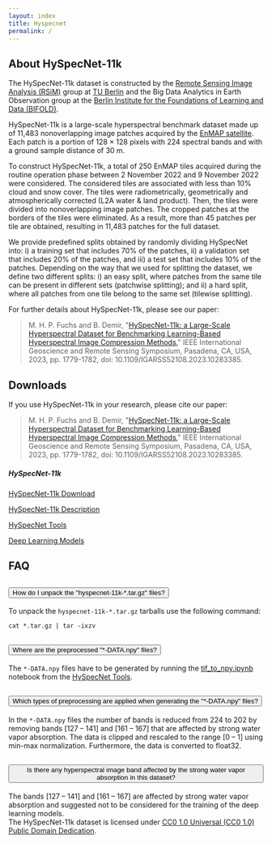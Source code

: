 ```yaml
---
layout: index
title: Hyspecnet
permalink: /
---
```


## About HySpecNet-11k

The HySpecNet-11k dataset is constructed by the <a href="https://rsim.berlin" target="_blank">Remote Sensing Image Analysis (RSiM)</a> group at <a href="https://tu.berlin" target="_blank">TU Berlin</a> and the Big Data Analytics in Earth Observation group at the <a href="https://bifold.berlin" target="_blank">Berlin Institute for the Foundations of Learning and Data (BIFOLD)</a>.

HySpecNet-11k is a large-scale hyperspectral benchmark dataset made up of 11,483 nonoverlapping image patches acquired by the <a href="https://www.enmap.org" target="_blank">EnMAP satellite</a>. Each patch is a portion of 128 × 128 pixels with 224 spectral bands and with a ground sample distance of 30 m.

<p class="lead">
<i class="fas fa-info-circle hyspec"></i>
To construct HySpecNet-11k, a total of 250 EnMAP tiles acquired during the routine operation phase between 2 November 2022 and 9 November 2022 were considered. The considered tiles are associated with less than 10% cloud and snow cover. The tiles were radiometrically, geometrically and atmospherically corrected (L2A water & land product). Then, the tiles were divided into nonoverlapping image patches. The cropped patches at the borders of the tiles were eliminated. As a result,  more than 45 patches per tile are obtained, resulting in 11,483 patches for the full dataset.
</p>
<p class="lead">
<i class="fas fa-info-circle hyspec"></i>
We provide predefined splits obtained by randomly dividing HySpecNet into: i) a training set that includes 70% of the patches, ii) a validation set that includes 20% of the patches, and iii) a test set that includes 10% of the patches. Depending on the way that we used for splitting the dataset, we define two different splits: i) an easy split, where patches from the same tile can be present in different sets (patchwise splitting); and ii) a hard split, where all patches from one tile belong to the same set (tilewise splitting).
</p>

For further details about HySpecNet-11k, please see our paper:

<blockquote>
    M. H. P. Fuchs and B. Demir, "<a href="https://arxiv.org/abs/2306.00385">HySpecNet-11k: a Large-Scale Hyperspectral Dataset for Benchmarking Learning-Based Hyperspectral Image Compression Methods,</a>" IEEE International Geoscience and Remote Sensing Symposium, Pasadena, CA, USA, 2023, pp. 1779-1782, doi: 10.1109/IGARSS52108.2023.10283385.
</blockquote>

<section class="download">
    <h2 id="downloads">Downloads</h2>
    <p>
    If you use HySpecNet-11k in your research, please cite our paper:
    </p>
    <blockquote>
        M. H. P. Fuchs and B. Demir, "<a href="https://arxiv.org/abs/2306.00385">HySpecNet-11k: a Large-Scale Hyperspectral Dataset for Benchmarking Learning-Based Hyperspectral Image Compression Methods,</a>" IEEE International Geoscience and Remote Sensing Symposium, Pasadena, CA, USA, 2023, pp. 1779-1782, doi: 10.1109/IGARSS52108.2023.10283385.
    </blockquote>
    <div class="h-100 d-flex align-items-center justify-content-center">
        <div class="card downloads">
            <div class="card-header text-center">
                <h5 class="card-title">HySpecNet-11k</h5>
            </div>
            <div class="card-body">
            <!-- Grid -->
                <div class="row">
                    <div class="col-lg-6 col-md-4 col-sm2">
                        <p class="card-text">
                            <i class="fas fa-download mb-2"></i>
                            <a href="https://doi.org/10.5061/dryad.fttdz08zh">HySpecNet-11k Download</a>
                        </p>
                    </div>
                    <div class="col-lg-6 col-md-4 col-sm2">
                        <p class="card-text">
                            <i class="fas fa-newspaper  mb-2"></i>
                            <a href="{{ site.url }}/hyspecnet-11k-description/">HySpecNet-11k Description</a>
                        </p>
                    </div>
                </div>
                <div class="row">
                    <div class="col-lg-6 col-md-4 col-sm2">
                        <p class="card-text">
                            <i class="fas fa-tools  mb-2"></i>
                            <a href="https://git.tu-berlin.de/rsim/hyspecnet-tools" target="_blank">HySpecNet Tools</a>
                        </p>
                    </div>
                    <div class="col-lg-6 col-md-4 col-sm2">
                        <p class="card-text">
                            <i class="fab fa-gitlab  mb-2"></i>
                            <a href="https://git.tu-berlin.de/rsim/hsi-compression">Deep Learning Models</a>
                        </p>
                    </div>
                </div>
            </div>
        </div>
    </div>

</section>

<section class="faq">
    <h2 id="faq">FAQ</h2>
    <div class="accordion" id="accordionExample">
        <div class="accordion-item">
            <h2 class="accordion-header" id="headingOne">
            <button class="accordion-button collapsed" type="button" data-bs-toggle="collapse" data-bs-target="#collapseOne" aria-expanded="false" aria-controls="collapseOne">
                How do I unpack the &quot;hyspecnet-11k-*.tar.gz&quot; files?
            </button>
            </h2>
            <div id="collapseOne" class="accordion-collapse collapse" aria-labelledby="headingOne" data-bs-parent="#accordionExample">
            <div class="accordion-body">
                To unpack the <code class="language-bash">hyspecnet-11k-*.tar.gz</code> tarballs use the following command:
                <pre><code class="language-bash">cat *.tar.gz | tar -ixzv</code></pre>
            </div>
            </div>
        </div>
        <div class="accordion-item">
            <h2 class="accordion-header" id="headingTwo">
            <button class="accordion-button collapsed" type="button" data-bs-toggle="collapse" data-bs-target="#collapseTwo" aria-expanded="false" aria-controls="collapseTwo">
                Where are the preprocessed &quot;*-DATA.npy&quot; files?
            </button>
            </h2>
            <div id="collapseTwo" class="accordion-collapse collapse" aria-labelledby="headingTwo" data-bs-parent="#accordionExample">
            <div class="accordion-body">
                The <code class="language-bash">*-DATA.npy</code> files have to be generated by running the <a href="https://git.tu-berlin.de/rsim/hyspecnet-tools/-/blob/main/tif_to_npy.ipynb" target="_blank">tif_to_npy.ipynb</a> notebook from the <a href="https://git.tu-berlin.de/rsim/hyspecnet-tools" target="_blank">HySpecNet Tools</a>.
            </div>
            </div>
        </div>
        <div class="accordion-item">
            <h2 class="accordion-header" id="headingThree">
            <button class="accordion-button collapsed" type="button" data-bs-toggle="collapse" data-bs-target="#collapseThree" aria-expanded="false" aria-controls="collapseThree">
                Which types of preprocessing are applied when generating the &quot;*-DATA.npy&quot; files?
            </button>
            </h2>
            <div id="collapseThree" class="accordion-collapse collapse" aria-labelledby="headingThree" data-bs-parent="#accordionExample">
            <div class="accordion-body">
                In the <code class="language-bash">*-DATA.npy</code> files the number of bands is reduced from 224 to 202 by removing bands [127 – 141] and [161 – 167] that are affected by strong water vapor absorption. The data is clipped and rescaled to the range [0 – 1] using min-max normalization. Furthermore, the data is converted to float32.
            </div>
            </div>
        </div>
        <div class="accordion-item">
            <h2 class="accordion-header" id="headingFour">
            <button class="accordion-button collapsed" type="button" data-bs-toggle="collapse" data-bs-target="#collapseFour" aria-expanded="false" aria-controls="collapseFour">
                Is there any hyperspectral image band affected by the strong water vapor absorption in this dataset?
            </button>
            </h2>
            <div id="collapseFour" class="accordion-collapse collapse" aria-labelledby="headingFour" data-bs-parent="#accordionExample">
            <div class="accordion-body">
                The bands [127 – 141] and [161 – 167] are affected by strong water vapor absorption and suggested not to be considered for the training of the deep learning models.
            </div>
            </div>
        </div>
    </div>

</section>

<section class="license text-center" id="license">
    The HySpecNet-11k dataset is licensed under <a href="https://creativecommons.org/publicdomain/zero/1.0/" >CC0 1.0 Universal (CC0 1.0)
Public Domain Dedication</a>.
</section>
